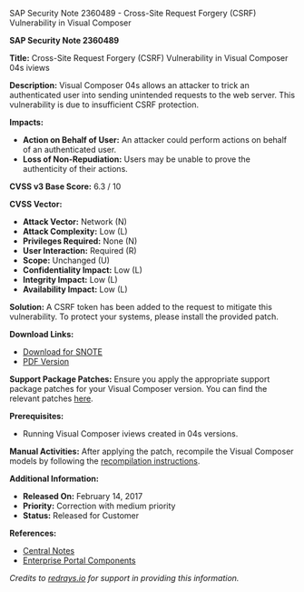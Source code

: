 SAP Security Note 2360489 - Cross-Site Request Forgery (CSRF) Vulnerability in Visual Composer

**SAP Security Note 2360489**

**Title:** Cross-Site Request Forgery (CSRF) Vulnerability in Visual Composer 04s iviews

**Description:**
Visual Composer 04s allows an attacker to trick an authenticated user into sending unintended requests to the web server. This vulnerability is due to insufficient CSRF protection.

**Impacts:**
- **Action on Behalf of User:** An attacker could perform actions on behalf of an authenticated user.
- **Loss of Non-Repudiation:** Users may be unable to prove the authenticity of their actions.

**CVSS v3 Base Score:** 6.3 / 10

**CVSS Vector:**
- **Attack Vector:** Network (N)
- **Attack Complexity:** Low (L)
- **Privileges Required:** None (N)
- **User Interaction:** Required (R)
- **Scope:** Unchanged (U)
- **Confidentiality Impact:** Low (L)
- **Integrity Impact:** Low (L)
- **Availability Impact:** Low (L)

**Solution:**
A CSRF token has been added to the request to mitigate this vulnerability. To protect your systems, please install the provided patch.

**Download Links:**
- [Download for SNOTE](https://notesdownloads.sap.com/note/0040000018390582017)
- [PDF Version](https://me.sap.com/sap/support/sfm/notes/print/0002360489?language=en-US&token=62707E69731019C70F3888C793E7A8DC)

**Support Package Patches:**
Ensure you apply the appropriate support package patches for your Visual Composer version. You can find the relevant patches [here](https://me.sap.com/sap/support/swdc/notes?cvnr=73554900100200001650&support_package=SP004&patch_level=000003).

**Prerequisites:**
- Running Visual Composer iviews created in 04s versions.

**Manual Activities:**
After applying the patch, recompile the Visual Composer models by following the [recompilation instructions](https://me.sap.com/help.sap.com/saphelp_nw73/helpdata/en/48/16c3fbcadb3d1be10000000a42189d/content.htm).

**Additional Information:**
- **Released On:** February 14, 2017
- **Priority:** Correction with medium priority
- **Status:** Released for Customer

**References:**
- [Central Notes](https://me.sap.com/servicessupport/knowledge)
- [Enterprise Portal Components](https://me.sap.com/mynotes?tab=Search&sortBy=Relevance&filters=themk%25253Aeq~'EP*'%25252BreleaseStatus%25253Aeq~'CustomerRelease'%25252BsecurityPatchDay%25253Aeq~'NotRestricted'%25252BfuzzyThreshold%25253Aeq~'0.9'&flag=mynotes)

*Credits to [redrays.io](https://redrays.io) for support in providing this information.*